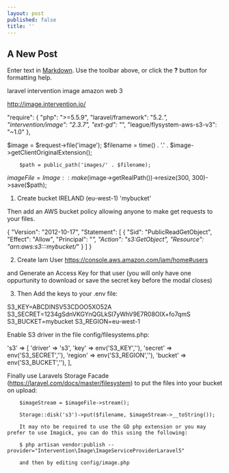 ```yaml
---
layout: post
published: false
title: ''
---
```

## A New Post

Enter text in [Markdown](http://daringfireball.net/projects/markdown/). Use the toolbar above, or click the **?** button for formatting help.

laravel intervention image amazon web 3

http://image.intervention.io/



"require": {
        "php": ">=5.5.9",
        "laravel/framework": "5.2.*",
        "intervention/image": "2.3.7",
        "ext-gd": "*",
        "league/flysystem-aws-s3-v3": "~1.0"
    },


$image = $request->file('image');
        $filename = time() . '.' . $image->getClientOriginalExtension();

        $path = public_path('images/' . $filename);

$imageFile = Image::make($image->getRealPath())->resize(300, 300)->save($path);


1. Create bucket IRELAND (eu-west-1) 'mybucket'

Then add an AWS bucket policy allowing anyone to make get requests to your files.

{
	"Version": "2012-10-17",
	"Statement": [
		{
			"Sid": "PublicReadGetObject",
			"Effect": "Allow",
			"Principal": "*",
			"Action": "s3:GetObject",
			"Resource": "arn:aws:s3:::mybucket/*"
		}
	]
}

2. Create Iam User 
https://console.aws.amazon.com/iam/home#users

and Generate an Access Key for that user (you will only have one oppurtunity to download or save the secret key before the modal closes)

3. Then Add the keys to your .env file:

S3_KEY=ABCDINSV53CDOO5XO52A
S3_SECRET=1234gSdnVKGYnQGLkSI7yWhV9E7R08OlX+fo7qmS
S3_BUCKET=mybucket
S3_REGION=eu-west-1


Enable S3 driver in the file config/filesystems.php:

's3' => [
            'driver' => 's3',
            'key'    => env('S3_KEY',''),
            'secret' => env('S3_SECRET',''),
            'region' => env('S3_REGION',''),
            'bucket' => env('S3_BUCKET',''),
        ],



Finally use Laravels Storage Facade (https://laravel.com/docs/master/filesystem) to put the files into your bucket on upload:

        $imageStream = $imageFile->stream();

        Storage::disk('s3')->put($filename, $imageStream->__toString());

        It may nto be required to use the GD php extension or you may prefer to use Imagick, you can do this using the following:

        $ php artisan vendor:publish --provider="Intervention\Image\ImageServiceProviderLaravel5"

        and then by editing config/image.php
